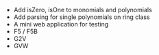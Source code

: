 - Add isZero, isOne to monomials and polynomials
- Add parsing for single polynomials on ring class
- A mini web application for testing
- F5 / F5B
- G2V
- GVW
